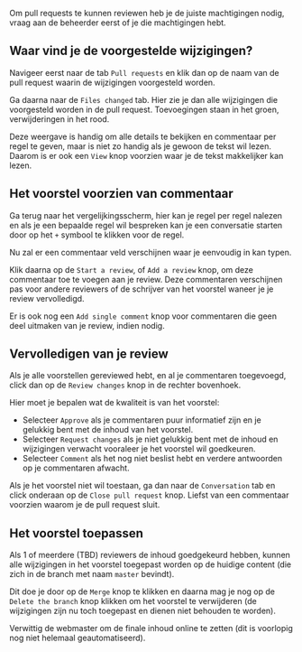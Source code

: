 Om pull requests te kunnen reviewen heb je de juiste machtigingen nodig, vraag aan de beheerder eerst of je die machtigingen hebt.

## Waar vind je de voorgestelde wijzigingen?

Navigeer eerst naar de tab `Pull requests` en klik dan op de naam van de pull request waarin de wijzigingen voorgesteld worden.

Ga daarna naar de `Files changed` tab. Hier zie je dan alle wijzigingen die voorgesteld worden in de pull request. Toevoegingen staan in het groen, verwijderingen in het rood.

Deze weergave is handig om alle details te bekijken en commentaar per regel te geven, maar is niet zo handig als je gewoon de tekst wil lezen. Daarom is er ook een `View` knop voorzien waar je de tekst makkelijker kan lezen.

## Het voorstel voorzien van commentaar

Ga terug naar het vergelijkingsscherm, hier kan je regel per regel nalezen en als je een bepaalde regel wil bespreken kan je een conversatie starten door op het `+` symbool te klikken voor de regel.

Nu zal er een commentaar veld verschijnen waar je eenvoudig in kan typen.

Klik daarna op de `Start a review`, of `Add a review` knop, om deze commentaar toe te voegen aan je review. Deze commentaren verschijnen pas voor andere reviewers of de schrijver van het voorstel waneer je je review vervolledigd.

Er is ook nog een `Add single comment` knop voor commentaren die geen deel uitmaken van je review, indien nodig.

## Vervolledigen van je review

Als je alle voorstellen gereviewed hebt, en al je commentaren toegevoegd, click dan op de `Review changes` knop in de rechter bovenhoek.

Hier moet je bepalen wat de kwaliteit is van het voorstel:

 * Selecteer `Approve` als je commentaren puur informatief zijn en je gelukkig bent met de inhoud van het voorstel.
 * Selecteer `Request changes` als je niet gelukkig bent met de inhoud en wijzigingen verwacht vooraleer je het voorstel wil goedkeuren.
 * Selecteer `Comment` als het nog niet beslist hebt en verdere antwoorden op je commentaren afwacht.
 
Als je het voorstel niet wil toestaan, ga dan naar de `Conversation` tab en click onderaan op de `Close pull request` knop. Liefst van een commentaar voorzien waarom je de pull request sluit.

## Het voorstel toepassen

Als 1 of meerdere (TBD) reviewers de inhoud goedgekeurd hebben, kunnen alle wijzigingen in het voorstel toegepast worden op de huidige content (die zich in de branch met naam `master` bevindt).

Dit doe je door op de `Merge` knop te klikken en daarna mag je nog op de `Delete the branch` knop klikken om het voorstel te verwijderen (de wijzigingen zijn nu toch toegepast en dienen niet behouden te worden).

Verwittig de webmaster om de finale inhoud online te zetten (dit is voorlopig nog niet helemaal geautomatiseerd).
